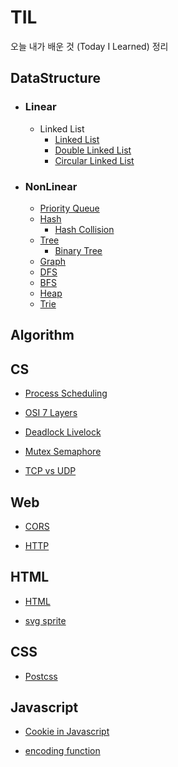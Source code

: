 # TIL

오늘 내가 배운 것 (Today I Learned) 정리

## DataStructure

- ### Linear
  - Linked List
    - [Linked List](https://github.com/SleeplessN/TIL/blob/main/DataStructure/Linear/Linked%20List/Linked%20List/Linked%20List.md)
    - [Double Linked List](https://github.com/SleeplessN/TIL/blob/main/DataStructure/Linear/Linked%20List/Double%20Linked%20List/Double%20Linked%20List.md)
    - [Circular Linked List](https://github.com/SleeplessN/TIL/blob/main/DataStructure/Linear/Linked%20List/Circular%20Linked%20List/Circular%20Linked%20List.md)
- ### NonLinear

  - [Priority Queue](https://github.com/SleeplessN/TIL/blob/main/DataStructure/NonLinear/Priority%20Queue/Priority%20Queue.md)
  - [Hash](https://github.com/SleeplessN/TIL/blob/main/DataStructure/NonLinear/Hash/Hash.md)
    - [Hash Collision](https://github.com/SleeplessN/TIL/blob/main/DataStructure/NonLinear/Hash/Hash%20Collision/Hash%20Collision.md)
  - [Tree](https://github.com/SleeplessN/TIL/blob/main/DataStructure/NonLinear/Tree/Tree/Tree.md)
    - [Binary Tree](<https://github.com/SleeplessN/TIL/blob/main/DataStructure/NonLinear/Tree/Tree/Binary%20Tree/Binary%20Tree%20(%EC%9D%B4%EC%A7%84%20%ED%8A%B8%EB%A6%AC).md>)
  - [Graph](https://github.com/SleeplessN/TIL/blob/main/DataStructure/NonLinear/Graph/Graph.md)
  - [DFS](https://github.com/SleeplessN/TIL/blob/main/DataStructure/NonLinear/DFS/DFS.md)
  - [BFS](https://github.com/SleeplessN/TIL/blob/main/DataStructure/NonLinear/BFS/BFS.md)
  - [Heap](https://github.com/SleeplessN/TIL/blob/main/DataStructure/NonLinear/Heap/Heap.md)
  - [Trie](https://github.com/SleeplessN/TIL/blob/main/DataStructure/NonLinear/Trie/Trie.md)

## Algorithm

## CS

- [Process Scheduling](https://github.com/SleeplessN/TIL/blob/main/CS/Process%20Scheduling/Process%20Sceduling.md)

- [OSI 7 Layers](https://github.com/SleeplessN/TIL/blob/main/CS/OSI%207%20Layers/OSI%207%20Layers.md)

- [Deadlock Livelock](https://github.com/SleeplessN/TIL/blob/main/CS/Deadlock%20Livelock/Deadlock%20Livelock.md)

- [Mutex Semaphore](https://github.com/SleeplessN/TIL/blob/main/CS/Mutex%20Semaphore/Mutex%20Semaphore.md)

- [TCP vs UDP](https://github.com/SleeplessN/TIL/blob/main/CS/TCP-UDP/TCP-UDP.md)

## Web

- [CORS](https://github.com/SleeplessN/TIL/blob/main/Web/CORS/CORS.md)

- [HTTP](https://github.com/SleeplessN/TIL/blob/main/Web/HTTP/HTTP.md)

## HTML

- [HTML](https://github.com/SleeplessN/TIL/blob/main/HTML/HTML/HTML.md)

- [svg sprite](https://github.com/SleeplessN/TIL/blob/main/HTML/svg-sprite/svg-sprite.md)

## CSS

- [Postcss]()

## Javascript

- [Cookie in Javascript](https://github.com/SleeplessN/TIL/blob/main/Javascript/Cookie%20in%20Javascript.md)

- [encoding function](<https://github.com/SleeplessN/TIL/blob/main/Javascript/escape()%20encodeURI()%20encodeURIComponent().md>)
